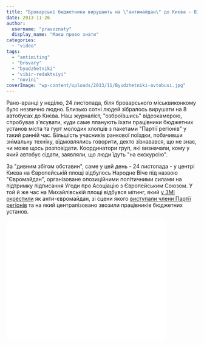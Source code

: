 ```yaml
---
title: "Броварські бюджетники вирушають на \"антимайдан\" до Києва - ВІДЕО"
date: 2013-11-26
author: 
  username: "pravoznaty"
  display_name: "Маєш право знати"
categories: 
  - "video"
tags: 
  - "antimiting"
  - "brovary"
  - "byudzhetniki"
  - "vibir-redaktsiyi"
  - "novini"
coverImage: "wp-content/uploads/2013/11/Byudzhetniki-avtobusi.jpg"
---
```


Рано-вранці у неділю, 24 листопада, біля броварського міськвиконкому було незвично людно. Близько сотні людей зібралось вирушати на 8 автобусах до Києва. Наш журналіст, "озброївшись" відеокамерою, спробував з'ясувати, куди саме планують їхати працівники бюджетних установ міста та гурт молодих хлопців з пакетами "Партії регіонів" у такий ранній час. Більшість учасників ранкової поїздки, побачивши знімальну техніку, відмовлялись говорити, дехто зізнавався, що не знає, чи може щось розповідати. Координатори груп, які визначали, кому у який автобус сідати, заявляли, що люди їдуть "на екскурсію".

За "дивним збігом обставин", саме у цей день - 24 листопада - у центрі Києва на Європейській площі відбулось Народне Віче під назвою "Євромайдан", організоване опозиційними політичними силами на підтримку підписання Угоди про Асоціацію з Європейським Союзом. У той й же час на Михайлівській площі відбувся мітинг, який [у ЗМІ охрестили](https://www.pravda.com.ua/news/2013/11/24/7002847/) як анти-євромайдан, зі сцени якого [виступали члени Партії регіонів](https://fakty.ictv.ua/ua/index/read-news/id/1494631) та на який централізовано звозили працівників бюджетних установ.

<iframe src="//www.youtube.com/embed/_lX2jxHqc8k" height="315" width="420" allowfullscreen frameborder="0"></iframe>
